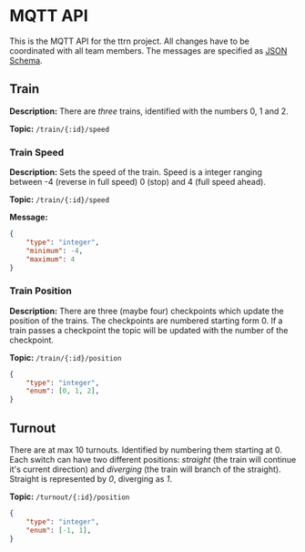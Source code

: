 # MQTT API

This is the MQTT API for the ttrn project. All changes have to be coordinated with all team members. The messages are specified as [JSON Schema](http://json-schema.org/understanding-json-schema/).

## Train

**Description:** There are _three_ trains, identified with the numbers 0, 1 and 2.

**Topic:** `/train/{:id}/speed` 


### Train Speed

**Description:** Sets the speed of the train. Speed is a integer ranging between -4 (reverse in full speed) 0 (stop) and 4 (full speed ahead).

**Topic:** `/train/{:id}/speed` 

**Message:**

```json
{
	"type": "integer",
	"minimum": -4,
	"maximum": 4
}
```


### Train Position

**Description:** There are three (maybe four) checkpoints which update the position of the trains. The checkpoints are numbered starting form 0. If a train passes a checkpoint the topic will be updated with the number of the checkpoint.

**Topic:** `/train/{:id}/position` 

```json
{
	"type": "integer",
	"enum": [0, 1, 2],
}
```


## Turnout

There are at max 10 turnouts. Identified by numbering them starting at 0. Each switch can have two different positions: _straight_ (the train will continue it's current direction) and _diverging_ (the train will branch of the straight). Straight is represented by _0_, diverging as _1_.

**Topic:** `/turnout/{:id}/position`

```json
{
	"type": "integer",
	"enum": [-1, 1],
}
```
